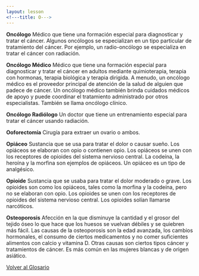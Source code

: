 ```yaml
---
layout: lesson
<!---title: O--->
---
```


<a name="top"></a>

**Oncólogo**
Médico que tiene una formación especial para diagnosticar y tratar el cáncer. Algunos oncólogos se especializan en un tipo particular de tratamiento del cáncer. Por ejemplo, un radio-oncólogo se especializa en tratar el cáncer con radiación.

**Oncólogo Médico**
Médico que tiene una formación especial para diagnosticar y tratar el cáncer en adultos mediante quimioterapia, terapia con hormonas, terapia biológica y terapia dirigida. A menudo, un oncólogo médico es el proveedor principal de atención de la salud de alguien que padece de cáncer. Un oncólogo médico también brinda cuidados médicos de apoyo y puede coordinar el tratamiento administrado por otros especialistas. También se llama oncólogo clínico.

**Oncólogo Radiólogo**
Un doctor que tiene un entrenamiento especial para tratar el cáncer usando radiación.

**Ooforectomía**
Cirugía para extraer un ovario o ambos.

**Opiáceo**
Sustancia que se usa para tratar el dolor o causar sueño. Los opiáceos se elaboran con opio o contienen opio. Los opiáceos se unen con los receptores de opioides del sistema nervioso central. La codeína, la heroína y la morfina son ejemplos de opiáceos. Un opiáceo es un tipo de analgésico.

**Opioide**
Sustancia que se usaba para tratar el dolor moderado o grave. Los opioides son como los opiáceos, tales como la morfina y la codeína, pero no se elaboran con opio. Los opioides se unen con los receptores de opioides del sistema nervioso central. Los opioides solían llamarse narcóticos. 

**Osteoporosis**
Afección en la que disminuye la cantidad y el grosor del tejido óseo lo que hace que los huesos se vuelvan débiles y se quiebren más fácil. Las causas de la osteoporosis son la edad avanzada, los cambios hormonales, el consumo de ciertos medicamentos y no comer suficientes alimentos con calcio y vitamina D. Otras causas son ciertos tipos cáncer y tratamientos de cáncer. Es más común en las mujeres blancas y de origen asiático.


<!--a href="#top">Volver arriba</a-->
<a href="https://scnslabutsa.github.io/myhthelperEduContent/Glossarysp/index.html">Volver al Glosario</a>

